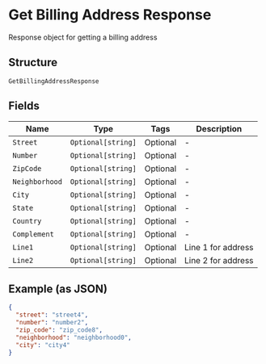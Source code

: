 
# Get Billing Address Response

Response object for getting a billing address

## Structure

`GetBillingAddressResponse`

## Fields

| Name | Type | Tags | Description |
|  --- | --- | --- | --- |
| `Street` | `Optional[string]` | Optional | - |
| `Number` | `Optional[string]` | Optional | - |
| `ZipCode` | `Optional[string]` | Optional | - |
| `Neighborhood` | `Optional[string]` | Optional | - |
| `City` | `Optional[string]` | Optional | - |
| `State` | `Optional[string]` | Optional | - |
| `Country` | `Optional[string]` | Optional | - |
| `Complement` | `Optional[string]` | Optional | - |
| `Line1` | `Optional[string]` | Optional | Line 1 for address |
| `Line2` | `Optional[string]` | Optional | Line 2 for address |

## Example (as JSON)

```json
{
  "street": "street4",
  "number": "number2",
  "zip_code": "zip_code8",
  "neighborhood": "neighborhood0",
  "city": "city4"
}
```

